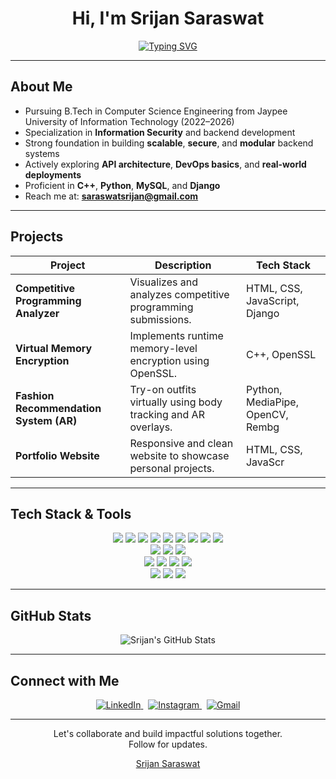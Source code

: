 <h1 align="center">Hi, I'm Srijan Saraswat</h1>

<p align="center">
  <a href="https://github.com/DenverCoder1/readme-typing-svg">
    <img src="https://readme-typing-svg.herokuapp.com?font=Fira+Code&pause=1000&center=true&width=435&lines=Backend+Engineer+%7C+Django+%7C+C%2B%2B+%7C+Python;Software+Developer+%7C+UI%2FUX+Designer;Building+Scalable+%26+Secure+Systems;Passionate+about+Clean+Architecture+%26+Problem+Solving" alt="Typing SVG" />
  </a>
</p>


---

## About Me

- Pursuing B.Tech in Computer Science Engineering from Jaypee University of Information Technology (2022–2026)
- Specialization in **Information Security** and backend development
- Strong foundation in building **scalable**, **secure**, and **modular** backend systems
- Actively exploring **API architecture**, **DevOps basics**, and **real-world deployments**
- Proficient in **C++**, **Python**, **MySQL**, and **Django**
- Reach me at: **saraswatsrijan@gmail.com**

---

## Projects

| Project | Description | Tech Stack |
|--------|-------------|------------|
| **Competitive Programming Analyzer** | Visualizes and analyzes competitive programming submissions. | HTML, CSS, JavaScript, Django |
| **Virtual Memory Encryption** | Implements runtime memory-level encryption using OpenSSL. | C++, OpenSSL |
| **Fashion Recommendation System (AR)** | Try-on outfits virtually using body tracking and AR overlays. | Python, MediaPipe, OpenCV, Rembg |
| **Portfolio Website** | Responsive and clean website to showcase personal projects. | HTML, CSS, JavaScr |

---

## Tech Stack & Tools

<p align="center">
  <img src="https://img.shields.io/badge/-C-659ad2?style=flat&logo=c&logoColor=white"/>
  <img src="https://img.shields.io/badge/-C++-00599C?style=flat&logo=c%2B%2B&logoColor=white"/>
  <img src="https://img.shields.io/badge/-Python-black?style=flat&logo=python&logoColor=white"/>
  <img src="https://img.shields.io/badge/-Solidity-363636?style=flat&logo=solidity&logoColor=white"/>
  <img src="https://img.shields.io/badge/-Django-092E20?style=flat&logo=django&logoColor=white"/>
  <img src="https://img.shields.io/badge/-Django%20REST%20Framework-grey?style=flat&logo=django&logoColor=white"/>
  <img src="https://img.shields.io/badge/-MySQL-F29111?style=flat&logo=mysql&logoColor=white"/>
  <img src="https://img.shields.io/badge/-PostgreSQL-336791?style=flat&logo=postgresql&logoColor=white"/>
  <img src="https://img.shields.io/badge/-PL/SQL-F80000?style=flat&logo=oracle&logoColor=white"/>
  <br/>
  <img src="https://img.shields.io/badge/-HTML5-E34F26?style=flat&logo=html5&logoColor=white"/>
  <img src="https://img.shields.io/badge/-CSS3-1572B6?style=flat&logo=css3&logoColor=white"/>
  <img src="https://img.shields.io/badge/-JavaScript-F0DB4F?style=flat&logo=javascript&logoColor=black"/>
  <br/>
  <img src="https://img.shields.io/badge/-Git-F1502F?style=flat&logo=git&logoColor=white"/>
  <img src="https://img.shields.io/badge/-GitHub-181717?style=flat&logo=github&logoColor=white"/>
  <img src="https://img.shields.io/badge/-Postman-FF6C37?style=flat&logo=postman&logoColor=white"/>
  <img src="https://img.shields.io/badge/-VS%20Code-007ACC?style=flat&logo=visual%20studio%20code&logoColor=white"/>
  <br/>
  <img src="https://img.shields.io/badge/-Figma-000000?style=flat&logo=figma&logoColor=white"/>
  <img src="https://img.shields.io/badge/-Adobe%20Illustrator-FF9A00?style=flat&logo=adobe-illustrator&logoColor=white"/>
  <img src="https://img.shields.io/badge/-Adobe%20Photoshop-31A8FF?style=flat&logo=adobe-photoshop&logoColor=white"/>
</p>

---

## GitHub Stats

<p align="center">
  <img src="https://github-readme-stats.vercel.app/api?username=srijansaraswat&show_icons=true&count_private=true&include_all_commits=true&theme=radical&cache_seconds=1800" alt="Srijan's GitHub Stats" />
</p>

---

## Connect with Me

<p align="center">
  <a href="https://www.linkedin.com/in/srijan-saraswat" target="_blank">
    <img src="https://img.icons8.com/color/48/linkedin.png" alt="LinkedIn"/>
  </a>
  &nbsp;
  <a href="https://instagram.com/_.srijan_saraswat._" target="_blank">
    <img src="https://img.icons8.com/fluency/48/instagram-new.png" alt="Instagram"/>
  </a>
  &nbsp;
  <a href="mailto:saraswatsrijan@gmail.com">
    <img src="https://img.icons8.com/color/48/gmail-new.png" alt="Gmail"/>
  </a>
</p>

---

<p align="center">
  Let's collaborate and build impactful solutions together.<br/>
  Follow for updates.
</p>

<p align="center">
  <a href="https://github.com/SrijanSaraswat">Srijan Saraswat</a>
</p>
